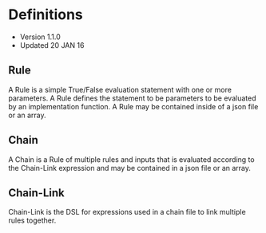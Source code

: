 # Definitions
- Version 1.1.0
- Updated 20 JAN 16

## Rule
A Rule is a simple True/False evaluation statement with one or more parameters. A Rule defines the statement to be parameters to be evaluated by an implementation function. A Rule may be contained inside of a json file or an array.

## Chain
A Chain is a Rule of multiple rules and inputs that is evaluated according to the Chain-Link expression and may be contained in a json file or an array.

## Chain-Link
Chain-Link is the DSL for expressions used in a chain file to link multiple rules together.
